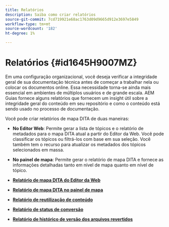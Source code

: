 ```yaml
---
title: Relatórios
description: Saiba como criar relatórios
source-git-commit: 7cd719921e68ac1763d09d9665d912e3697e5849
workflow-type: tm+mt
source-wordcount: '182'
ht-degree: 1%

---
```



# Relatórios {#id1645H9007MZ}

Em uma configuração organizacional, você deseja verificar a integridade geral de sua documentação técnica antes de começar a trabalhar nela ou colocar os documentos online. Essa necessidade torna-se ainda mais essencial em ambientes de múltiplos usuários e de grande escala. AEM Guias fornece alguns relatórios que fornecem um insight útil sobre a integridade geral do conteúdo em seu repositório e como o conteúdo está sendo usado no processo de documentação.

Você pode criar relatórios de mapa DITA de duas maneiras:

- **No Editor Web**: Permite gerar a lista de tópicos e o relatório de metadados para o mapa DITA atual a partir do Editor da Web. Você pode classificar os tópicos ou filtrá-los com base em sua seleção. Você também tem o recurso para atualizar os metadados dos tópicos selecionados em massa.
- **No painel de mapa**: Permite gerar o relatório de mapa DITA e fornece as informações detalhadas tanto em nível de mapa quanto em nível de tópico.

- **[Relatório de mapa DITA do Editor da Web](reports-web-editor.md)**

- **[Relatório de mapa DITA no painel de mapa](reports-ditamap.md)**

- **[Relatório de reutilização de conteúdo](reports-content-reuse.md)**

- **[Relatório de status de conversão](reports-convertion-status.md)**

- **[Relatório de histórico de versão dos arquivos revertidos](reports-reverted-file-version-history.md)**



